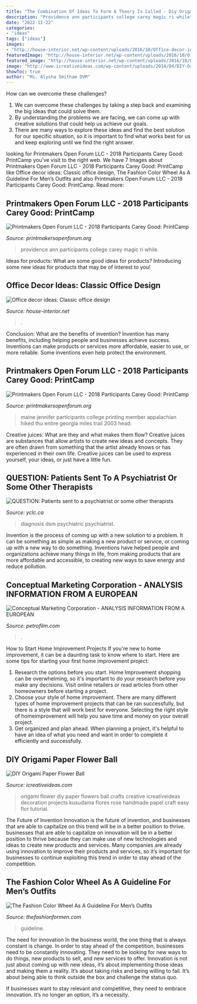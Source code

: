 ```yaml
---
title: "The Combination Of Ideas To Form A Theory Is Called - Diy Origami Paper Flower Ball"
description: "Providence ann participants college carey magic ri while"
date: "2022-11-22"
categories:
- "ideas"
tags: ["ideas"]
images:
- "http://house-interior.net/wp-content/uploads/2016/10/Office-decor-ideas-Classic-office-design-office-interior-design-Classic-office-4.jpg"
featuredImage: "http://house-interior.net/wp-content/uploads/2016/10/Office-decor-ideas-Classic-office-design-office-interior-design-Classic-office-4.jpg"
featured_image: "http://house-interior.net/wp-content/uploads/2016/10/Office-decor-ideas-Classic-office-design-office-interior-design-Classic-office-4.jpg"
image: "http://www.icreativeideas.com/wp-content/uploads/2014/04/DIY-Origami-Paper-Flower-Ball-1.jpg"
ShowToc: true
author: "Ms. Alysha Smitham DVM"
---
```



How can we overcome these challenges?
1. We can overcome these challenges by taking a step back and examining the big ideas that could solve them.
2. By understanding the problems we are facing, we can come up with creative solutions that could help us achieve our goals.
3. There are many ways to explore these ideas and find the best solution for our specific situation, so it is important to find what works best for us and keep exploring until we find the right answer.

	

		
looking for Printmakers Open Forum LLC - 2018 Participants Carey Good: PrintCamp you've visit to the right web. We have 7 Images about Printmakers Open Forum LLC - 2018 Participants Carey Good: PrintCamp like Office decor ideas: Classic office design, The Fashion Color Wheel As A Guideline For Men’s Outfits and also Printmakers Open Forum LLC - 2018 Participants Carey Good: PrintCamp. Read more:
		
    
## Printmakers Open Forum LLC - 2018 Participants Carey Good: PrintCamp

<img loading=lazy src="http://www.printmakersopenforum.org/yahoo_site_admin/assets/images/Ann_Piper_PC_2018_Website_pics.123124534_std.jpg" onerror="this.onerror=null;this.src='https://tse1.mm.bing.net/th?id=OIP.kwo32-tu0g7LNEDOk-c1kAHaKr&amp;pid=15.1';" alt="Printmakers Open Forum LLC - 2018 Participants Carey Good: PrintCamp">

_Source: printmakersopenforum.org_

>providence ann participants college carey magic ri while. 

	

Ideas for products: What are some good ideas for products?
Introducing some new ideas for products that may be of interest to you!

    
## Office Decor Ideas: Classic Office Design

<img loading=lazy src="http://house-interior.net/wp-content/uploads/2016/10/Office-decor-ideas-Classic-office-design-office-interior-design-Classic-office-4.jpg" onerror="this.onerror=null;this.src='https://tse3.mm.bing.net/th?id=OIP.QPfLDbLy9uMgeyC9UfbrCgHaFP&amp;pid=15.1';" alt="Office decor ideas: Classic office design">

_Source: house-interior.net_

>. 

	

Conclusion: What are the benefits of invention?
Invention has many benefits, including helping people and businesses achieve success. Inventions can make products or services more affordable, easier to use, or more reliable. Some inventions even help protect the environment.

    
## Printmakers Open Forum LLC - 2018 Participants Carey Good: PrintCamp

<img loading=lazy src="http://www.printmakersopenforum.org/yahoo_site_admin/assets/images/Jennifer_Manzella_PC_2018_Website_pics.123123538_std.jpg" onerror="this.onerror=null;this.src='https://tse2.mm.bing.net/th?id=OIP.irIKPCKAcKDHUnwfmg9ykgHaHC&amp;pid=15.1';" alt="Printmakers Open Forum LLC - 2018 Participants Carey Good: PrintCamp">

_Source: printmakersopenforum.org_

>maine jennifer participants college printing member appalachian hiked thu entire georgia miles trail 2003 head. 

	

Creative juices: What are they and what makes them flow?
Creative juices are substances that allow artists to create new ideas and concepts. They are often drawn from something that the artist already knows or has experienced in their own life. Creative juices can be used to express yourself, your ideas, or just have a little fun.

    
## QUESTION: Patients Sent To A Psychiatrist Or Some Other Therapists

<img loading=lazy src="https://www.yclc.ca/acudestress/Diagnosis_files/droppedImage.jpg" onerror="this.onerror=null;this.src='https://tse4.mm.bing.net/th?id=OIP._-QZ3z8JGNvD77qyZQzqYgAAAA&amp;pid=15.1';" alt="QUESTION: Patients sent to a psychiatrist or some other therapists">

_Source: yclc.ca_

>diagnosis dsm psychiatric psychiatrist. 

	

Invention is the process of coming up with a new solution to a problem. It can be something as simple as making a new product or service, or coming up with a new way to do something. Inventions have helped people and organizations achieve many things in life, from making products that are more affordable and accessible, to creating new ways to save energy and reduce pollution.

    
## Conceptual Marketing Corporation - ANALYSIS INFORMATION FROM A EUROPEAN

<img loading=lazy src="https://petrofilm.com/yahoo_site_admin/assets/images/kish_island_iran.29124452_std.jpg" onerror="this.onerror=null;this.src='https://tse2.mm.bing.net/th?id=OIP.vjuggJ0ntDy6je3WaJzUHAHaDA&amp;pid=15.1';" alt="Conceptual Marketing Corporation - ANALYSIS INFORMATION FROM A EUROPEAN">

_Source: petrofilm.com_

>. 

	

How to Start Home Improvement Projects
If you're new to home improvement, it can be a daunting task to know where to start. Here are some tips for starting your first home improvement project: 
1. Research the options before you start. Home Improvement shopping can be overwhelming, so it's important to do your research before you make any decisions. Visit online retailers or read articles from other homeowners before starting a project. 
2. Choose your style of home improvement. There are many different types of home improvement projects that can be ran successfully, but there is a style that will work best for everyone. Selecting the right style of homeimprovement will help you save time and money on your overall project. 
3. Get organized and plan ahead. When planning a project, it's helpful to have an idea of what you need and want in order to complete it efficiently and successfully.

    
## DIY Origami Paper Flower Ball

<img loading=lazy src="http://www.icreativeideas.com/wp-content/uploads/2014/04/DIY-Origami-Paper-Flower-Ball-1.jpg" onerror="this.onerror=null;this.src='https://tse3.mm.bing.net/th?id=OIP.GNmpi4vJAyNsyvfweJGJ1AHaHa&amp;pid=15.1';" alt="DIY Origami Paper Flower Ball">

_Source: icreativeideas.com_

>origami flower diy paper flowers ball crafts creative icreativeideas decoration projects kusudama flores rose handmade papel craft easy flor tutorial. 

	

The Future of Invention
Innovation is the future of invention, and businesses that are able to capitalize on this trend will be in a better position to thrive. businesses that are able to capitalize on innovation will be in a better position to thrive because they can make use of new technologies and ideas to create new products and services. Many companies are already using innovation to improve their products and services, so it’s important for businesses to continue exploiting this trend in order to stay ahead of the competition.

    
## The Fashion Color Wheel As A Guideline For Men’s Outfits

<img loading=lazy src="http://thefashionformen.com/wp-content/uploads/2015/05/color-wheel-1-copy-2-600x395.jpg" onerror="this.onerror=null;this.src='https://tse4.mm.bing.net/th?id=OIP.RNM3TiOZ5AoExTKSVj8N_gHaE4&amp;pid=15.1';" alt="The Fashion Color Wheel As A Guideline For Men’s Outfits">

_Source: thefashionformen.com_

>guideline. 

	

The need for innovation
In the business world, the one thing that is always constant is change. In order to stay ahead of the competition, businesses need to be constantly innovating. They need to be looking for new ways to do things, new products to sell, and new services to offer.
Innovation is not just about coming up with new ideas, it’s about implementing those ideas and making them a reality. It’s about taking risks and being willing to fail. It’s about being able to think outside the box and challenge the status quo.

If businesses want to stay relevant and competitive, they need to embrace innovation. It’s no longer an option, it’s a necessity.


